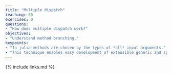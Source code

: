 ```yaml
---
title: "Multiple dispatch"
teaching: 30
exercises: 0
questions:
- "How does multiple dispatch work?"
objectives:
- "Understand method branching."
keypoints:
- "In julia methods are chosen by the types of *all* input arguments."
- "This technique enables easy development of extensible generic and specialised algorithms."
---
```


{% include links.md %}
